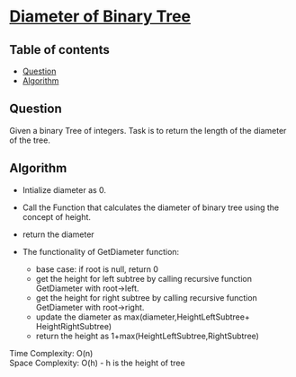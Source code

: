 # [Diameter of Binary Tree](https://www.codingninjas.com/studio/problems/diameter-of-binary-tree_8230762?challengeSlug=striver-sde-challenge&leftPanelTab=0)

## Table of contents

- [Question](#question)
- [Algorithm](#algorithm)

## Question
Given a binary Tree of integers. Task is to return the length of the diameter of the tree.

## Algorithm
- Intialize diameter as 0.
- Call the Function that calculates the diameter of binary tree using the concept of height.
- return the diameter

- The functionality of GetDiameter function:
    - base case: if root is null, return 0
    - get the height for left subtree by calling recursive function GetDiameter with root->left.
    - get the height for right subtree by calling recursive function GetDiameter with root->right.
    - update the diameter as max(diameter,HeightLeftSubtree+ HeightRightSubtree)
    - return the height as 1+max(HeightLeftSubtree,RightSubtree)

Time Complexity: O(n)</br>
Space Complexity: O(h) - h is the height of tree
